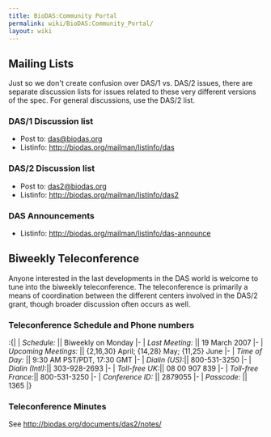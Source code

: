 ```yaml
---
title: BioDAS:Community Portal
permalink: wiki/BioDAS:Community_Portal/
layout: wiki
---
```


Mailing Lists
-------------

Just so we don't create confusion over DAS/1 vs. DAS/2 issues, there are
separate discussion lists for issues related to these very different
versions of the spec. For general discussions, use the DAS/2 list.

### DAS/1 Discussion list

-   Post to: das@biodas.org
-   Listinfo: <http://biodas.org/mailman/listinfo/das>

### DAS/2 Discussion list

-   Post to: das2@biodas.org
-   Listinfo: <http://biodas.org/mailman/listinfo/das2>

### DAS Announcements

-   Listinfo: <http://biodas.org/mailman/listinfo/das-announce>

Biweekly Teleconference
-----------------------

Anyone interested in the last developments in the DAS world is welcome
to tune into the biweekly teleconference. The teleconference is
primarily a means of coordination between the different centers involved
in the DAS/2 grant, though broader discussion often occurs as well.

### Teleconference Schedule and Phone numbers

:{| | *Schedule:* || Biweekly on Monday |- | *Last Meeting:* || 19 March
2007 |- | *Upcoming Meetings:* || {2,16,30} April; {14,28} May; {11,25}
June |- | *Time of Day:* || 9:30 AM PST/PDT, 17:30 GMT |- | *Dialin
(US):*|| 800-531-3250 |- | *Dialin (Intl):*|| 303-928-2693 |- |
*Toll-free UK:*|| 08 00 907 839 |- | *Toll-free France:*|| 800-531-3250
|- | *Conference ID:* || 2879055 |- | *Passcode:* || 1365 |}

### Teleconference Minutes

  
See <http://biodas.org/documents/das2/notes/>


